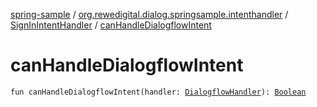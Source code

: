 [spring-sample](../../index.md) / [org.rewedigital.dialog.springsample.intenthandler](../index.md) / [SignInIntentHandler](index.md) / [canHandleDialogflowIntent](./can-handle-dialogflow-intent.md)

# canHandleDialogflowIntent

`fun canHandleDialogflowIntent(handler: `[`DialogflowHandler`](https://github.com/rewe-digital-incubator/dialog/blob/master/docs/core/org.rewedigital.dialog.handler/-dialogflow-handler/index.md)`): `[`Boolean`](https://kotlinlang.org/api/latest/jvm/stdlib/kotlin/-boolean/index.html)